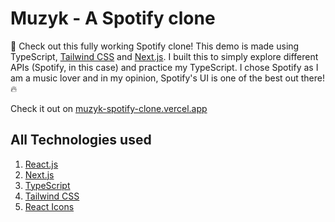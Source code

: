 # Muzyk - A Spotify clone

👋 Check out this fully working Spotify clone! This demo is made using TypeScript, [Tailwind CSS](https://tailwindcss.com/) and [Next.js](https://nextjs.org/). I built this to simply explore different APIs (Spotify, in this case) and practice my TypeScript. I chose Spotify as I am a music lover and in my opinion, Spotify's UI is one of the best out there!🔥

Check it out on [muzyk-spotify-clone.vercel.app](https://muzyk-spotify-clone.vercel.app/)

## All Technologies used

1. [React.js](https://reactjs.org/)
2. [Next.js](https://nextjs.org/)
3. [TypeScript](https://www.typescriptlang.org/)
4. [Tailwind CSS](https://tailwindcss.com/)
5. [React Icons](https://react-icons.github.io/react-icons)

